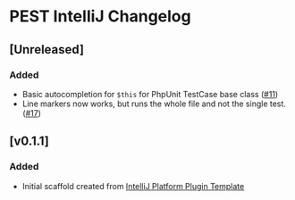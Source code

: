 <!-- Keep a Changelog guide -> https://keepachangelog.com -->

# PEST IntelliJ Changelog

## [Unreleased]
### Added
- Basic autocompletion for `$this` for PhpUnit TestCase base class ([#11](https://github.com/pestphp/pest-intellij/pull/11))
- Line markers now works, but runs the whole file and not the single test. ([#17](https://github.com/pestphp/pest-intellij/pull/17))

## [v0.1.1]
### Added
- Initial scaffold created from [IntelliJ Platform Plugin Template](https://github.com/JetBrains/intellij-platform-plugin-template)

